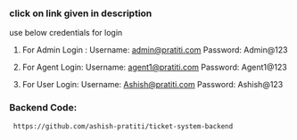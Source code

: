 ### click on link given in description 

use below credentials for login
1) For Admin Login :
     Username: admin@pratiti.com
     Password: Admin@123

2) For Agent Login:
     Username: agent1@pratiti.com
     Password: Agent1@123

3) For User Login:
     Username: Ashish@pratiti.com
     Password: Ashish@123




### Backend Code:
     https://github.com/ashish-pratiti/ticket-system-backend
  

